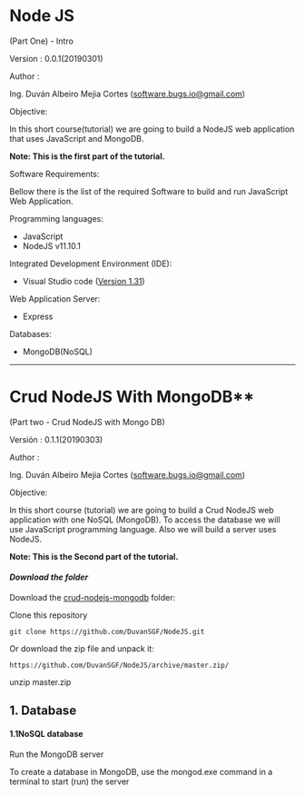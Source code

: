 # Node JS		

(Part One) - Intro

Version : 0.0.1(20190301)	

Author : 

Ing. Duván Albeiro Mejia Cortes ([software.bugs.io@gmail.com](mailto:software.bugs.io@gmail.com))

Objective: 

In this short course(tutorial) we are going to build a NodeJS  web application that uses  JavaScript and MongoDB.

**Note: This is the first part of the tutorial.**

Software Requirements:

Bellow there is the list of the required Software to build and run JavaScript Web Application.

Programming languages:

- JavaScript
- NodeJS v11.10.1

Integrated Development Environment (IDE):

- Visual Studio code ([Version 1.31](https://code.visualstudio.com/updates))

Web Application Server:

- Express

Databases:

- MongoDB(NoSQL)


-----------------------------------------------------------------------------------------------------------------------


 # Crud NodeJS With MongoDB**
(Part two - Crud NodeJS with Mongo DB)

Versión : 0.1.1(20190303)

Author :

Ing. Duván Albeiro Mejia Cortes ([software.bugs.io@gmail.com](mailto:software.bugs.io@gmail.com))

Objective:

In this short course (tutorial) we are going to build a  Crud NodeJS  web application with one  NoSQL (MongoDB). To access the database we will use JavaScript programming language. Also we will build a server uses NodeJS. 

**Note: This is the Second part of the tutorial.**

  

#### ***Download the folder***

Download the [crud-nodejs-mongodb](https://github.com/DuvanSGF/NodeJS/tree/master/crud-nodejs-mongodb) folder: 

Clone this repository 

```
git clone https://github.com/DuvanSGF/NodeJS.git
```

 Or download the zip file and unpack it:

```
https://github.com/DuvanSGF/NodeJS/archive/master.zip/
```

unzip master.zip



## 1. Database

#### 1.1NoSQL database

Run the MongoDB server

To  create a database in MongoDB, use the mongod.exe  command in a terminal to start (run) the server
